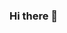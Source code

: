 ### Hi there 👋
<!--
**S1robe/S1robe** is a ✨ _special_ ✨ repository because its `README.md` (this file) appears on your GitHub profile.

Here are some ideas to get you started:

- 🔭 I’m currently working on 
- 🌱 I’m currently learning Python, Ethical Hacking, Balance, and Java Script
- 👯 I’m looking to collaborate on Anything!
- 🤔 I’m looking for help with Python
- 💬 Ask me about anything
- 📫 How to reach me: Discord: S1robe#8639
- ⚡ Fun fact: Ill have an answer for everything!

<a href="https://github.com/S1robe">
  <img align="center" src="mygithub-readme-stats-gilt.vercel.app/api?username=Strobe&show_icons=true&line_height=27&count_private=true&title_color=ffffff&text_color=ffd7d7&icon_color=534e63&bg_color=1F2937" alt="My GitHub Statistics"/>
</a>

<a href="https://github.com/S1robe">
  <img align="center" src="https://github-readme-stats.vercel.app/api/top-langs/?username=S1robe&hide=html&title_color=ffffff&text_color=ffffff&icon_color=ffd7d7&bg_color=1f2937" alt="My Github Statistics"/>

-->
